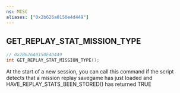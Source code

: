 ```yaml
---
ns: MISC
aliases: ["0x2b626a0150e4d449"]
---
```

## GET_REPLAY_STAT_MISSION_TYPE

```c
// 0x2B626A0150E4D449
int GET_REPLAY_STAT_MISSION_TYPE();
```

At the start of a new session, you can call this command if the script detects that a mission replay savegame has just loaded and HAVE_REPLAY_STATS_BEEN_STORED() has returned TRUE

